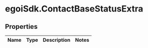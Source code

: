 # egoiSdk.ContactBaseStatusExtra

## Properties
Name | Type | Description | Notes
------------ | ------------- | ------------- | -------------


